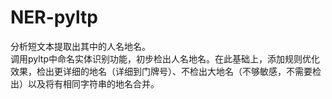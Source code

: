 # NER-pyltp
分析短文本提取出其中的人名地名。<br>
调用pyltp中命名实体识别功能，初步检出人名地名。在此基础上，添加规则优化效果，检出更详细的地名（详细到门牌号）、不检出大地名（不够敏感，不需要检出）以及将有相同字符串的地名合并。
